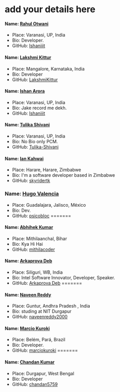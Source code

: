 # add your details here

#### Name: [Rahul Otwani](https://github.com/rahulotwani/)
- Place: Varanasi, UP, India
- Bio: Developer.
- GitHub: [Ishaniiit](https://github.com/rahulotwani/)

#### Name: [Lakshmi Kittur](https://github.com/lakshmikittur)
- Place: Mangalore, Karnataka, India
- Bio: Developer
- GitHub: [LakshmiKittur](https://github.com/lakshmikittur)

#### Name: [Ishan Arora](https://github.com/Ishaniiit/)
- Place: Varanasi, UP, India
- Bio: Jake record me dekh.
- GitHub: [Ishaniiit](https://github.com/Ishaniiit/)


#### Name: [Tulika Shivani](https://github.com/Tulika-Shivani/)
- Place: Varanasi, UP, India
- Bio: No Bio only PCM.
- GitHub: [Tulika-Shivani](https://github.com/Tulika-Shivani/)
 
#### Name: [Ian Kahwai](https://github.com/skyridertk)
- Place: Harare, Harare, Zimbabwe
- Bio: I'm a software developer based in Zimbabwe
- GitHub: [skyridertk](https://github.com/skyridertk)


### Name: [Hugo Valencia](https://github.com/psicobloc)
- Place: Guadalajara, Jalisco, México
- Bio: Dev.
- GitHub: [psicobloc](https://github.com/psicobloc)
=======
#### Name: [Abhihek Kumar](https://github.com/mithilacoder/)
- Place: Mithilaanchal, Bihar
- Bio: Kya Hi Hai
- GitHub: [mithilacoder](https://github.com/mithilacoder/)

#### Name: [Arkaprova Deb](https://github.com/arkaprovaz/)
- Place: Siliguri, WB, India
- Bio: Intel Software Innovator, Developer, Speaker.
- GitHub: [Arkaprova Deb](https://github.com/arkaprovaz/)
=======
#### Name: [Naveen Reddy](https://github.com/naveenreddy2000/)
- Place: Guntur, Andhra Pradesh , India
- Bio: studing at NIT Durgapur
- GitHub: [naveenreddy2000](https://github.com/naveenreddy2000/)


#### Name: [Marcio Kuroki](https://github.com/marciokuroki/)
- Place: Belém, Pará, Brazil
- Bio: Developer.
- GitHub: [marciokuroki](https://github.com/marciokuroki/)
=======
#### Name: [Chandan Kumar](https://github.com/chandan5759/)
- Place: Durgapur, West Bengal
- Bio: Developer
- GitHub: [chandan5759](https://github.com/chandan5759/)

